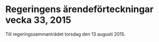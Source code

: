 # Regeringens ärendeförteckningar vecka 33, 2015

Till regeringssammanträdet torsdag den 13 augusti 2015\.
